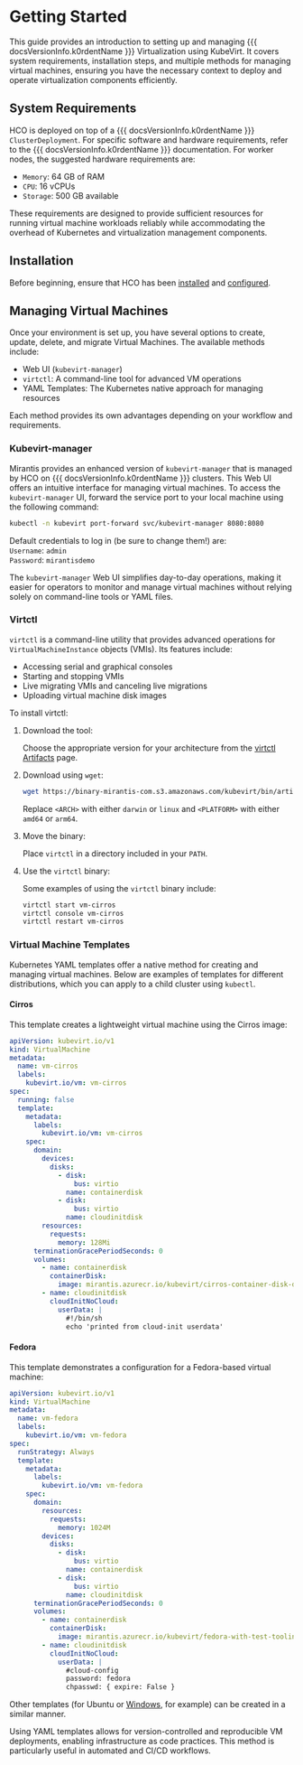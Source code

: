# Getting Started

This guide provides an introduction to setting up and managing {{{ docsVersionInfo.k0rdentName }}} Virtualization using KubeVirt. It covers system requirements, installation steps, and multiple methods for managing virtual machines, ensuring you have the necessary context to deploy and operate virtualization components efficiently.

## System Requirements

HCO is deployed on top of a {{{ docsVersionInfo.k0rdentName }}} `ClusterDeployment`. For specific software and hardware requirements, refer to the {{{ docsVersionInfo.k0rdentName }}} documentation. For worker nodes, the suggested hardware requirements are:

- `Memory`: 64 GB of RAM  
- `CPU`: 16 vCPUs  
- `Storage`: 500 GB available

These requirements are designed to provide sufficient resources for running virtual machine workloads reliably while accommodating the overhead of Kubernetes and virtualization management components.

## Installation

Before beginning, ensure that HCO has been [installed](./kubevirt-install.md) and [configured](./configuration.md).

## Managing Virtual Machines

Once your environment is set up, you have several options to create, update, delete, and migrate Virtual Machines. The available methods include:

- Web UI (`kubevirt-manager`)
- `virtctl`: A command-line tool for advanced VM operations
- YAML Templates: The Kubernetes native approach for managing resources

Each method provides its own advantages depending on your workflow and requirements.

### Kubevirt-manager

Mirantis provides an enhanced version of `kubevirt-manager` that is managed by HCO on {{{ docsVersionInfo.k0rdentName }}} clusters. This Web UI offers an intuitive interface for managing virtual machines. To access the `kubevirt-manager` UI, forward the service port to your local machine using the following command:

```bash
kubectl -n kubevirt port-forward svc/kubevirt-manager 8080:8080
```

Default credentials to log in (be sure to change them!) are:  
`Username`: `admin`  
`Password`: `mirantisdemo`

The `kubevirt-manager` Web UI simplifies day-to-day operations, making it easier for operators to monitor and manage virtual machines without relying solely on command-line tools or YAML files.

### Virtctl

`virtctl` is a command-line utility that provides advanced operations for `VirtualMachineInstance` objects (VMIs). Its features include:

- Accessing serial and graphical consoles
- Starting and stopping VMIs
- Live migrating VMIs and canceling live migrations
- Uploading virtual machine disk images

To install virtctl:

1. Download the tool:

    Choose the appropriate version for your architecture from the [virtctl Artifacts](https://binary.mirantis.com/?prefix=kubevirt/bin/artifacts) page.

2. Download using `wget`:

    ```bash
    wget https://binary-mirantis-com.s3.amazonaws.com/kubevirt/bin/artifacts/virtctl-1.3.1-20240911005512-<ARCH>-<PLATFORM> -O virtctl
    ```
    Replace `<ARCH>` with either `darwin` or `linux` and `<PLATFORM>` with either `amd64` or `arm64`.

3. Move the binary:

    Place `virtctl` in a directory included in your `PATH`.

4. Use the `virtctl` binary:

    Some examples of using the `virtctl` binary include:

    ```bash
    virtctl start vm-cirros
    virtctl console vm-cirros
    virtctl restart vm-cirros
    ```

### Virtual Machine Templates

Kubernetes YAML templates offer a native method for creating and managing virtual machines. Below are examples of templates for different distributions, which you can apply to a child cluster using `kubectl`.

#### Cirros

This template creates a lightweight virtual machine using the Cirros image:

```yaml
apiVersion: kubevirt.io/v1
kind: VirtualMachine
metadata:
  name: vm-cirros
  labels:
    kubevirt.io/vm: vm-cirros
spec:
  running: false
  template:
    metadata:
      labels:
        kubevirt.io/vm: vm-cirros
    spec:
      domain:
        devices:
          disks:
            - disk:
                bus: virtio
              name: containerdisk
            - disk:
                bus: virtio
              name: cloudinitdisk
        resources:
          requests:
            memory: 128Mi
      terminationGracePeriodSeconds: 0
      volumes:
        - name: containerdisk
          containerDisk:
            image: mirantis.azurecr.io/kubevirt/cirros-container-disk-demo:1.3.0-alpha.0-20240516192211
        - name: cloudinitdisk
          cloudInitNoCloud:
            userData: |
              #!/bin/sh
              echo 'printed from cloud-init userdata'
```

#### Fedora

This template demonstrates a configuration for a Fedora-based virtual machine:

```yaml
apiVersion: kubevirt.io/v1
kind: VirtualMachine
metadata:
  name: vm-fedora
  labels:
    kubevirt.io/vm: vm-fedora
spec:
  runStrategy: Always
  template:
    metadata:
      labels:
        kubevirt.io/vm: vm-fedora
    spec:
      domain:
        resources:
          requests:
            memory: 1024M
        devices:
          disks:
            - disk:
                bus: virtio
              name: containerdisk
            - disk:
                bus: virtio
              name: cloudinitdisk
      terminationGracePeriodSeconds: 0
      volumes:
        - name: containerdisk
          containerDisk:
            image: mirantis.azurecr.io/kubevirt/fedora-with-test-tooling-container-disk:1.3.1-20241030114153
        - name: cloudinitdisk
          cloudInitNoCloud:
            userData: |
              #cloud-config
              password: fedora
              chpasswd: { expire: False }
```

Other templates (for Ubuntu or [Windows](kubevirt-windows.md), for example) can be created in a similar manner.

Using YAML templates allows for version-controlled and reproducible VM deployments, enabling infrastructure as code practices. This method is particularly useful in automated and CI/CD workflows.
